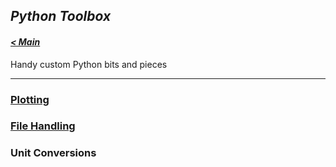 ## _Python Toolbox_

#### _[< Main](index.md)_

Handy custom Python bits and pieces

---

### [Plotting](plotting.md)

### [File Handling](file_handling.md)

### Unit Conversions



